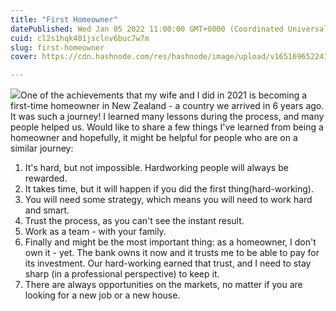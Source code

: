 ```yaml
---
title: "First Homeowner"
datePublished: Wed Jan 05 2022 11:00:00 GMT+0000 (Coordinated Universal Time)
cuid: cl2s1hqk401jsclnv6buc7w7m
slug: first-homeowner
cover: https://cdn.hashnode.com/res/hashnode/image/upload/v1651696522414/dIraIhv6X.jpg

---
```


![](https://i.imgur.com/HB6PMxI.jpg)One of the achievements that my wife and I did in 2021 is becoming a first-time homeowner in New Zealand - a country we arrived in 6 years ago. It was such a journey! I learned many lessons during the process, and many people helped us. Would like to share a few things I've learned from being a homeowner and hopefully, it might be helpful for people who are on a similar journey:

1. It's hard, but not impossible. Hardworking people will always be rewarded.
2. It takes time, but it will happen if you did the first thing(hard-working).
3. You will need some strategy, which means you will need to work hard and smart.
4. Trust the process, as you can't see the instant result.
5. Work as a team - with your family.
6. Finally and might be the most important thing: as a homeowner, I don't own it - yet. The bank owns it now and it trusts me to be able to pay for its investment. Our hard-working earned that trust, and I need to stay sharp (in a professional perspective) to keep it.
7. There are always opportunities on the markets, no matter if you are looking for a new job or a new house.
